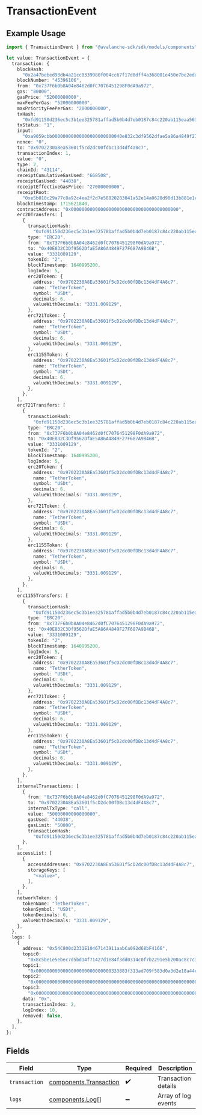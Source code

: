 # TransactionEvent

## Example Usage

```typescript
import { TransactionEvent } from "@avalanche-sdk/sdk/models/components";

let value: TransactionEvent = {
  transaction: {
    blockHash:
      "0x2a47bebed93db4a21cc8339980f004cc67f17d0dff4a368001e450e7be2edaa0",
    blockNumber: "45396106",
    from: "0x737F6b0b8A04e8462d0fC7076451298F0dA9a972",
    gas: "80000",
    gasPrice: "52000000000",
    maxFeePerGas: "52000000000",
    maxPriorityFeePerGas: "2000000000",
    txHash:
      "0xfd91150d236ec5c3b1ee325781affad5b0b4d7eb0187c84c220ab115eaa563e8",
    txStatus: "1",
    input:
      "0xa9059cbb00000000000000000000000040e832c3df9562dfae5a86a4849f27f687a9b46b00000000000000000000000000000000000000000000000000000000c68b2a69",
    nonce: "0",
    to: "0x9702230a8ea53601f5cd2dc00fdbc13d4df4a8c7",
    transactionIndex: 1,
    value: "0",
    type: 2,
    chainId: "43114",
    receiptCumulativeGasUsed: "668508",
    receiptGasUsed: "44038",
    receiptEffectiveGasPrice: "27000000000",
    receiptRoot:
      "0xe5b018c29a77c8a92c4ea2f2d7e58820283041a52e14a0620d90d13b881e1ee3",
    blockTimestamp: 1715621840,
    contractAddress: "0x0000000000000000000000000000000000000000",
    erc20Transfers: [
      {
        transactionHash:
          "0xfd91150d236ec5c3b1ee325781affad5b0b4d7eb0187c84c220ab115eaa563e8",
        type: "ERC20",
        from: "0x737F6b0b8A04e8462d0fC7076451298F0dA9a972",
        to: "0x40E832C3Df9562DfaE5A86A4849F27F687A9B46B",
        value: "3331009129",
        tokenId: "2",
        blockTimestamp: 1640995200,
        logIndex: 5,
        erc20Token: {
          address: "0x9702230A8Ea53601f5cD2dc00fDBc13d4dF4A8c7",
          name: "TetherToken",
          symbol: "USDt",
          decimals: 6,
          valueWithDecimals: "3331.009129",
        },
        erc721Token: {
          address: "0x9702230A8Ea53601f5cD2dc00fDBc13d4dF4A8c7",
          name: "TetherToken",
          symbol: "USDt",
          decimals: 6,
          valueWithDecimals: "3331.009129",
        },
        erc1155Token: {
          address: "0x9702230A8Ea53601f5cD2dc00fDBc13d4dF4A8c7",
          name: "TetherToken",
          symbol: "USDt",
          decimals: 6,
          valueWithDecimals: "3331.009129",
        },
      },
    ],
    erc721Transfers: [
      {
        transactionHash:
          "0xfd91150d236ec5c3b1ee325781affad5b0b4d7eb0187c84c220ab115eaa563e8",
        type: "ERC20",
        from: "0x737F6b0b8A04e8462d0fC7076451298F0dA9a972",
        to: "0x40E832C3Df9562DfaE5A86A4849F27F687A9B46B",
        value: "3331009129",
        tokenId: "2",
        blockTimestamp: 1640995200,
        logIndex: 5,
        erc20Token: {
          address: "0x9702230A8Ea53601f5cD2dc00fDBc13d4dF4A8c7",
          name: "TetherToken",
          symbol: "USDt",
          decimals: 6,
          valueWithDecimals: "3331.009129",
        },
        erc721Token: {
          address: "0x9702230A8Ea53601f5cD2dc00fDBc13d4dF4A8c7",
          name: "TetherToken",
          symbol: "USDt",
          decimals: 6,
          valueWithDecimals: "3331.009129",
        },
        erc1155Token: {
          address: "0x9702230A8Ea53601f5cD2dc00fDBc13d4dF4A8c7",
          name: "TetherToken",
          symbol: "USDt",
          decimals: 6,
          valueWithDecimals: "3331.009129",
        },
      },
    ],
    erc1155Transfers: [
      {
        transactionHash:
          "0xfd91150d236ec5c3b1ee325781affad5b0b4d7eb0187c84c220ab115eaa563e8",
        type: "ERC20",
        from: "0x737F6b0b8A04e8462d0fC7076451298F0dA9a972",
        to: "0x40E832C3Df9562DfaE5A86A4849F27F687A9B46B",
        value: "3331009129",
        tokenId: "2",
        blockTimestamp: 1640995200,
        logIndex: 5,
        erc20Token: {
          address: "0x9702230A8Ea53601f5cD2dc00fDBc13d4dF4A8c7",
          name: "TetherToken",
          symbol: "USDt",
          decimals: 6,
          valueWithDecimals: "3331.009129",
        },
        erc721Token: {
          address: "0x9702230A8Ea53601f5cD2dc00fDBc13d4dF4A8c7",
          name: "TetherToken",
          symbol: "USDt",
          decimals: 6,
          valueWithDecimals: "3331.009129",
        },
        erc1155Token: {
          address: "0x9702230A8Ea53601f5cD2dc00fDBc13d4dF4A8c7",
          name: "TetherToken",
          symbol: "USDt",
          decimals: 6,
          valueWithDecimals: "3331.009129",
        },
      },
    ],
    internalTransactions: [
      {
        from: "0x737F6b0b8A04e8462d0fC7076451298F0dA9a972",
        to: "0x9702230A8Ea53601f5cD2dc00fDBc13d4dF4A8c7",
        internalTxType: "call",
        value: "50000000000000000",
        gasUsed: "44038",
        gasLimit: "50000",
        transactionHash:
          "0xfd91150d236ec5c3b1ee325781affad5b0b4d7eb0187c84c220ab115eaa563e8",
      },
    ],
    accessList: [
      {
        accessAddresses: "0x9702230A8Ea53601f5cD2dc00fDBc13d4dF4A8c7",
        storageKeys: [
          "<value>",
        ],
      },
    ],
    networkToken: {
      tokenName: "TetherToken",
      tokenSymbol: "USDt",
      tokenDecimals: 6,
      valueWithDecimals: "3331.009129",
    },
  },
  logs: [
    {
      address: "0x54C800d2331E10467143911aabCa092d68bF4166",
      topic0:
        "0x8c5be1e5ebec7d5bd14f71427d1e84f3dd0314c0f7b2291e5b200ac8c7c3b925",
      topic1:
        "0x0000000000000000000000000000333883f313ad709f583d0a3d2e18a44ef29b",
      topic2:
        "0x0000000000000000000000000000000000000000000000000000000000000000",
      topic3:
        "0x0000000000000000000000000000000000000000000000000000000000001350",
      data: "0x",
      transactionIndex: 2,
      logIndex: 10,
      removed: false,
    },
  ],
};
```

## Fields

| Field                                                            | Type                                                             | Required                                                         | Description                                                      |
| ---------------------------------------------------------------- | ---------------------------------------------------------------- | ---------------------------------------------------------------- | ---------------------------------------------------------------- |
| `transaction`                                                    | [components.Transaction](../../models/components/transaction.md) | :heavy_check_mark:                                               | Transaction details                                              |
| `logs`                                                           | [components.Log](../../models/components/log.md)[]               | :heavy_minus_sign:                                               | Array of log events                                              |